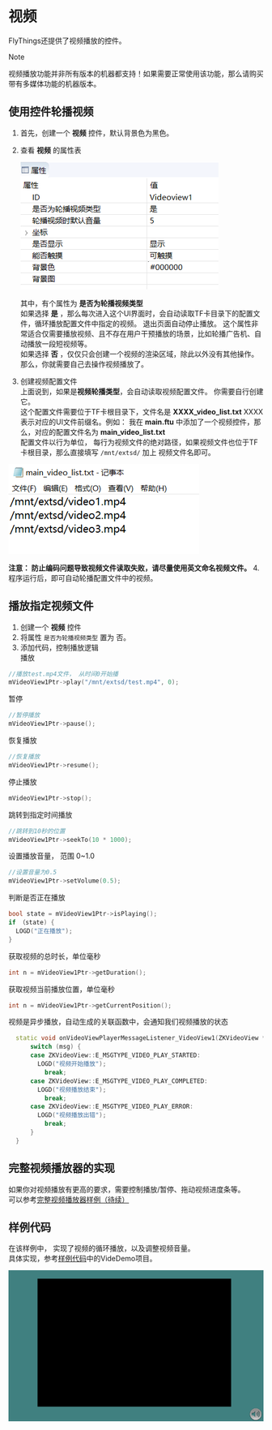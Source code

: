 # 视频
FlyThings还提供了视频播放的控件。  

> [!Note]
> 视频播放功能并非所有版本的机器都支持！如果需要正常使用该功能，那么请购买带有多媒体功能的机器版本。 

## 使用控件轮播视频  
1. 首先，创建一个 **视频** 控件，默认背景色为黑色。
2. 查看 **视频** 的属性表  

   ![](assets/video/properties.png)  

   其中，有个属性为 **是否为轮播视频类型**   
如果选择 **是** ，那么每次进入这个UI界面时，会自动读取TF卡目录下的配置文件，循环播放配置文件中指定的视频。 退出页面自动停止播放。  这个属性非常适合仅需要播放视频、且不存在用户干预播放的场景，比如轮播广告机、自动播放一段短视频等。  
如果选择 **否** ，仅仅只会创建一个视频的渲染区域，除此以外没有其他操作。那么，你就需要自己去操作视频播放了。

3. 创建视频配置文件  
上面说到，如果是**视频轮播类型**，会自动读取视频配置文件。  你需要自行创建它。  
这个配置文件需要位于TF卡根目录下，文件名是 **XXXX_video_list.txt** 
XXXX 表示对应的UI文件前缀名。例如：  我在 **main.ftu** 中添加了一个视频控件，那么，对应的配置文件名为 **main_video_list.txt**  
配置文件以行为单位， 每行为视频文件的绝对路径，如果视频文件也位于TF卡根目录，那么直接填写 `/mnt/extsd/` 加上 视频文件名即可。   

  ![](assets/video/video_list.png)

  **注意： 防止编码问题导致视频文件读取失败，请尽量使用英文命名视频文件。**
4. 程序运行后，即可自动轮播配置文件中的视频。

## 播放指定视频文件
1. 创建一个 **视频** 控件 
2. 将属性 `是否为轮播视频类型` 置为 否。
3. 添加代码，控制播放逻辑  
  播放
  ```c++
  //播放test.mp4文件， 从时间0开始播
  mVideoView1Ptr->play("/mnt/extsd/test.mp4", 0);
  ```
  暂停
  ```c++
  //暂停播放
  mVideoView1Ptr->pause();
  ```
  恢复播放
  ```c++
  //恢复播放
  mVideoView1Ptr->resume();
  ```
  停止播放
  ```c++
  mVideoView1Ptr->stop();
  ```
  跳转到指定时间播放
  ```c++
  //跳转到10秒的位置
  mVideoView1Ptr->seekTo(10 * 1000);
  ```
  设置播放音量， 范围 0~1.0
  ```c++
  //设置音量为0.5
  mVideoView1Ptr->setVolume(0.5);
  ```
  判断是否正在播放
  ```c++
  bool state = mVideoView1Ptr->isPlaying();
  if （state) {
    LOGD("正在播放");
  }
  ```
  获取视频的总时长，单位毫秒
  ```c++
  int n = mVideoView1Ptr->getDuration();
  ```
  
  获取视频当前播放位置，单位毫秒
  ```c++
  int n = mVideoView1Ptr->getCurrentPosition();
  ```
  
  视频是异步播放，自动生成的关联函数中，会通知我们视频播放的状态  
  ```c++
    static void onVideoViewPlayerMessageListener_VideoView1(ZKVideoView *pVideoView, int msg) {
        switch (msg) {
        case ZKVideoView::E_MSGTYPE_VIDEO_PLAY_STARTED:
          LOGD("视频开始播放");
            break;
        case ZKVideoView::E_MSGTYPE_VIDEO_PLAY_COMPLETED:
          LOGD("视频播放结束");
            break;
        case ZKVideoView::E_MSGTYPE_VIDEO_PLAY_ERROR:
          LOGD("视频播放出错");
            break;
        }
    }
  ```
  
## 完整视频播放器的实现
如果你对视频播放有更高的要求，需要控制播放/暂停、拖动视频进度条等。    
可以参考[完整视频播放器样例（待续）]()

## 样例代码
在该样例中， 实现了视频的循环播放，以及调整视频音量。   
具体实现，参考[样例代码](demo_download.md#demo_download)中的VideDemo项目。

![](assets/video/preview.png) 